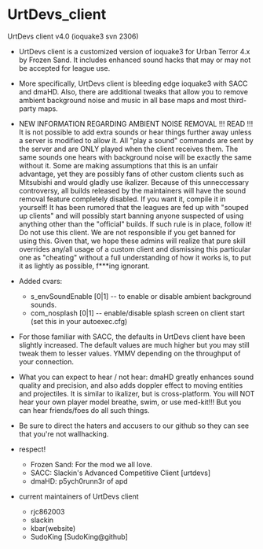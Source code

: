 UrtDevs_client
===========

UrtDevs client v4.0 (ioquake3 svn 2306)

* UrtDevs client is a customized version of ioquake3 for Urban Terror 4.x
  by Frozen Sand. It includes enhanced sound hacks that may or may not be
  accepted for league use.

* More specifically, UrtDevs client is bleeding edge ioquake3 with SACC and dmaHD.
  Also, there are additional tweaks that allow you to remove ambient background
  noise and music in all base maps and most third-party maps.

* NEW INFORMATION REGARDING AMBIENT NOISE REMOVAL !!! READ !!!
  It is not possible to add extra sounds or hear things further away unless
  a server is modified to allow it. All "play a sound" commands are sent by
  the server and are ONLY played when the client receives them. The same
  sounds one hears with background noise will be exactly the same without it.
  Some are making assumptions that this is an unfair advantage, yet they are
  possibly fans of other custom clients such as Mitsubishi and would gladly
  use ikalizer. Because of this unneccessary controversy, all builds released
  by the maintainers will have the sound removal feature completely disabled.
  If you want it, compile it in yourself!
  It has been rumored that the leagues are fed up with "souped up clients"
  and will possibly start banning anyone suspected of using anything other
  than the "official" builds. If such rule is in place, follow it! Do not use
  this client. We are not responsible if you get banned for using this.
  Given that, we hope these admins will realize that pure skill overrides
  any/all usage of a custom client and dismissing this particular one as
  "cheating" without a full understanding of how it works is, to put it as
  lightly as possible, f***ing ignorant. 
  
* Added cvars:
  - s_envSoundEnable [0|1] -- to enable or disable ambient background sounds.
  - com_nosplash [0|1]     -- enable/disable splash screen on client start
                              (set this in your autoexec.cfg)

* For those familiar with SACC, the defaults in UrtDevs client have been slightly increased.
  The default values are much higher but you may still tweak them to lesser
  values. YMMV depending on the throughput of your connection.

* What you can expect to hear / not hear:
  dmaHD greatly enhances sound quality and precision, and also adds
  doppler effect to moving entities and projectiles. It is similar to ikalizer,
  but is cross-platform. You will NOT hear your own player model breathe,
  swim, or use med-kit!!! But you can hear friends/foes do all such things.

* Be sure to direct the haters and accusers to our github so they can see
  that you're not wallhacking.

* respect!
  - Frozen Sand: For the mod we all love.
  - SACC: Slackin's Advanced Competitive Client [urtdevs]
  - dmaHD: p5ych0runn3r of apd 

* current maintainers of UrtDevs client
  - rjc862003
  - slackin
  - kbar(website)
  - SudoKing [SudoKing@github]
